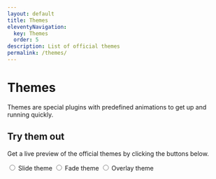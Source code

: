 ```yaml
---
layout: default
title: Themes
eleventyNavigation:
  key: Themes
  order: 5
description: List of official themes
permalink: /themes/
---
```


# Themes

Themes are special plugins with predefined animations to get up and running quickly.

## Try them out

Get a live preview of the official themes by clicking the buttons below.

<form class="theme-selector buttons">
  <label class="button"><input type="radio" name="theme" value="SlideTheme" class="sr-only">
    <span class="button_label">Slide theme</span>
  </label>
  <label class="button"><input type="radio" name="theme" value="FadeTheme" class="sr-only">
    <span class="button_label">Fade theme</span>
  </label>
  <label class="button"><input type="radio" name="theme" value="OverlayTheme" class="sr-only">
    <span class="button_label">Overlay theme</span>
  </label>
</form>

